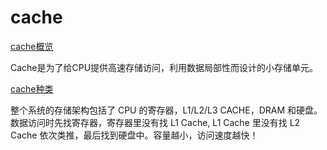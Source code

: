 # cache

[cache概览](http://tva1.sinaimg.cn/large/005GdKShly1gut5q1n2hnj60os0of41v02.jpg)

Cache是为了给CPU提供高速存储访问，利用数据局部性而设计的小存储单元。

[cache种类](http://tva1.sinaimg.cn/large/005GdKShly1gut5viizdlj60t40ak77y02.jpg)

整个系统的存储架构包括了 CPU 的寄存器，L1/L2/L3 CACHE，DRAM 和硬盘。数据访问时先找寄存器，寄存器里没有找 L1 Cache, L1 Cache 里没有找 L2 Cache 依次类推，最后找到硬盘中。容量越小，访问速度越快！
